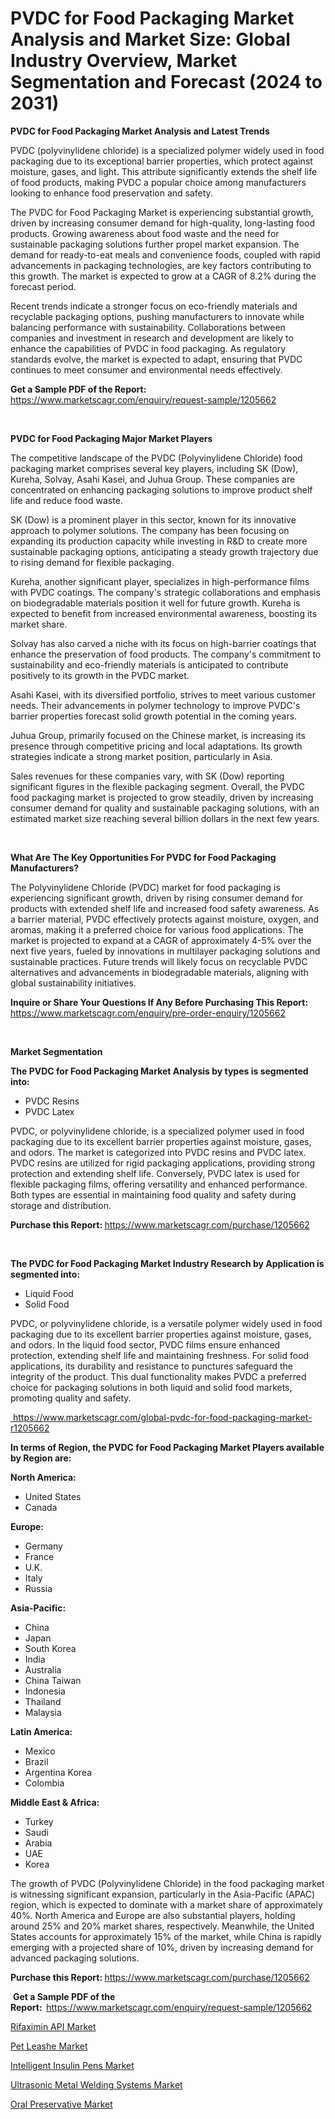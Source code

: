 <p><h1>PVDC for Food Packaging Market Analysis and Market Size: Global Industry Overview, Market Segmentation and Forecast (2024 to 2031)</h1></p><p><strong>PVDC for Food Packaging Market Analysis and Latest Trends</strong></p>
<p><p>PVDC (polyvinylidene chloride) is a specialized polymer widely used in food packaging due to its exceptional barrier properties, which protect against moisture, gases, and light. This attribute significantly extends the shelf life of food products, making PVDC a popular choice among manufacturers looking to enhance food preservation and safety.</p><p>The PVDC for Food Packaging Market is experiencing substantial growth, driven by increasing consumer demand for high-quality, long-lasting food products. Growing awareness about food waste and the need for sustainable packaging solutions further propel market expansion. The demand for ready-to-eat meals and convenience foods, coupled with rapid advancements in packaging technologies, are key factors contributing to this growth. The market is expected to grow at a CAGR of 8.2% during the forecast period.</p><p>Recent trends indicate a stronger focus on eco-friendly materials and recyclable packaging options, pushing manufacturers to innovate while balancing performance with sustainability. Collaborations between companies and investment in research and development are likely to enhance the capabilities of PVDC in food packaging. As regulatory standards evolve, the market is expected to adapt, ensuring that PVDC continues to meet consumer and environmental needs effectively.</p></p>
<p><strong>Get a Sample PDF of the Report:&nbsp;</strong> <a href="https://www.marketscagr.com/enquiry/request-sample/1205662?utm_campaign=1179&utm_medium=2&utm_source=Github&utm_content=ia&utm_term=16102024&utm_id=pvdc-for-food-packaging">https://www.marketscagr.com/enquiry/request-sample/1205662</a></p>
<p>&nbsp;</p>
<p><strong>PVDC for Food Packaging Major Market Players</strong></p>
<p><p>The competitive landscape of the PVDC (Polyvinylidene Chloride) food packaging market comprises several key players, including SK (Dow), Kureha, Solvay, Asahi Kasei, and Juhua Group. These companies are concentrated on enhancing packaging solutions to improve product shelf life and reduce food waste.</p><p>SK (Dow) is a prominent player in this sector, known for its innovative approach to polymer solutions. The company has been focusing on expanding its production capacity while investing in R&D to create more sustainable packaging options, anticipating a steady growth trajectory due to rising demand for flexible packaging.</p><p>Kureha, another significant player, specializes in high-performance films with PVDC coatings. The company's strategic collaborations and emphasis on biodegradable materials position it well for future growth. Kureha is expected to benefit from increased environmental awareness, boosting its market share.</p><p>Solvay has also carved a niche with its focus on high-barrier coatings that enhance the preservation of food products. The company's commitment to sustainability and eco-friendly materials is anticipated to contribute positively to its growth in the PVDC market.</p><p>Asahi Kasei, with its diversified portfolio, strives to meet various customer needs. Their advancements in polymer technology to improve PVDC's barrier properties forecast solid growth potential in the coming years.</p><p>Juhua Group, primarily focused on the Chinese market, is increasing its presence through competitive pricing and local adaptations. Its growth strategies indicate a strong market position, particularly in Asia.</p><p>Sales revenues for these companies vary, with SK (Dow) reporting significant figures in the flexible packaging segment. Overall, the PVDC food packaging market is projected to grow steadily, driven by increasing consumer demand for quality and sustainable packaging solutions, with an estimated market size reaching several billion dollars in the next few years.</p></p>
<p>&nbsp;</p>
<p><strong>What Are The Key Opportunities For PVDC for Food Packaging Manufacturers?</strong></p>
<p><p>The Polyvinylidene Chloride (PVDC) market for food packaging is experiencing significant growth, driven by rising consumer demand for products with extended shelf life and increased food safety awareness. As a barrier material, PVDC effectively protects against moisture, oxygen, and aromas, making it a preferred choice for various food applications. The market is projected to expand at a CAGR of approximately 4-5% over the next five years, fueled by innovations in multilayer packaging solutions and sustainable practices. Future trends will likely focus on recyclable PVDC alternatives and advancements in biodegradable materials, aligning with global sustainability initiatives.</p></p>
<p><strong>Inquire or Share Your Questions If Any Before Purchasing This Report:</strong> <a href="https://www.marketscagr.com/enquiry/pre-order-enquiry/1205662?utm_campaign=1179&utm_medium=2&utm_source=Github&utm_content=ia&utm_term=16102024&utm_id=pvdc-for-food-packaging">https://www.marketscagr.com/enquiry/pre-order-enquiry/1205662</a></p>
<p>&nbsp;</p>
<p><strong>Market Segmentation</strong></p>
<p><strong>The PVDC for Food Packaging Market Analysis by types is segmented into:</strong></p>
<p><ul><li>PVDC Resins</li><li>PVDC Latex</li></ul></p>
<p><p>PVDC, or polyvinylidene chloride, is a specialized polymer used in food packaging due to its excellent barrier properties against moisture, gases, and odors. The market is categorized into PVDC resins and PVDC latex. PVDC resins are utilized for rigid packaging applications, providing strong protection and extending shelf life. Conversely, PVDC latex is used for flexible packaging films, offering versatility and enhanced performance. Both types are essential in maintaining food quality and safety during storage and distribution.</p></p>
<p><strong>Purchase this Report:&nbsp;</strong><a href="https://www.marketscagr.com/purchase/1205662?utm_campaign=1179&utm_medium=2&utm_source=Github&utm_content=ia&utm_term=16102024&utm_id=pvdc-for-food-packaging">https://www.marketscagr.com/purchase/1205662</a></p>
<p>&nbsp;</p>
<p><strong>The PVDC for Food Packaging Market Industry Research by Application is segmented into:</strong></p>
<p><ul><li>Liquid Food</li><li>Solid Food</li></ul></p>
<p><p>PVDC, or polyvinylidene chloride, is a versatile polymer widely used in food packaging due to its excellent barrier properties against moisture, gases, and odors. In the liquid food sector, PVDC films ensure enhanced protection, extending shelf life and maintaining freshness. For solid food applications, its durability and resistance to punctures safeguard the integrity of the product. This dual functionality makes PVDC a preferred choice for packaging solutions in both liquid and solid food markets, promoting quality and safety.</p></p>
<p><a href="https://www.marketscagr.com/global-pvdc-for-food-packaging-market-r1205662?utm_campaign=1179&utm_medium=2&utm_source=Github&utm_content=ia&utm_term=16102024&utm_id=pvdc-for-food-packaging">&nbsp;https://www.marketscagr.com/global-pvdc-for-food-packaging-market-r1205662</a></p>
<p><strong>In terms of Region, the PVDC for Food Packaging Market Players available by Region are:</strong></p>
<p>
    <p> <strong> North America: </strong>
        <ul>
            <li>United States</li>
            <li>Canada</li>
        </ul>
        </p> 
    <p> <strong> Europe: </strong>
        <ul>
            <li>Germany</li>
            <li>France</li>
            <li>U.K.</li>
            <li>Italy</li>
            <li>Russia</li>
        </ul>
        </p> 
    <p> <strong> Asia-Pacific: </strong>
        <ul>
            <li>China</li>
            <li>Japan</li>
            <li>South Korea</li>
            <li>India</li>
            <li>Australia</li>
            <li>China Taiwan</li>
            <li>Indonesia</li>
            <li>Thailand</li>
            <li>Malaysia</li>
        </ul>
        </p> 
    <p> <strong> Latin America: </strong>
        <ul>
            <li>Mexico</li>
            <li>Brazil</li>
            <li>Argentina Korea</li>
            <li>Colombia</li>
        </ul>
        </p> 
    <p> <strong> Middle East & Africa: </strong>
        <ul>
            <li>Turkey</li>
            <li>Saudi</li>
            <li>Arabia</li>
            <li>UAE</li>
            <li>Korea</li>
        </ul>
    </p>
    </p>
<p><p>The growth of PVDC (Polyvinylidene Chloride) in the food packaging market is witnessing significant expansion, particularly in the Asia-Pacific (APAC) region, which is expected to dominate with a market share of approximately 40%. North America and Europe are also substantial players, holding around 25% and 20% market shares, respectively. Meanwhile, the United States accounts for approximately 15% of the market, while China is rapidly emerging with a projected share of 10%, driven by increasing demand for advanced packaging solutions.</p></p>
<p><strong>Purchase this Report: </strong><a href="https://www.marketscagr.com/purchase/1205662?utm_campaign=1179&utm_medium=2&utm_source=Github&utm_content=ia&utm_term=16102024&utm_id=pvdc-for-food-packaging">https://www.marketscagr.com/purchase/1205662</a></p>
<p>&nbsp;<strong>Get a Sample PDF of the Report:&nbsp;&nbsp;</strong><a href="https://www.marketscagr.com/enquiry/request-sample/1205662?utm_campaign=1179&utm_medium=2&utm_source=Github&utm_content=ia&utm_term=16102024&utm_id=pvdc-for-food-packaging">https://www.marketscagr.com/enquiry/request-sample/1205662</a></p>
<p><strong></strong></p>
<p><p><a href="https://github.com/carmelinarqcpk/Market-Research-Report-List-1/blob/main/rifaximin-api-market.md?utm_campaign=1179&utm_medium=2&utm_source=Github&utm_content=ia&utm_term=16102024&utm_id=pvdc-for-food-packaging">Rifaximin API Market</a></p><p><a href="https://www.linkedin.com/pulse/regional-adaptations-global-pet-leashe-market-trends-overview-mojje?trk=public_post_embed_feed-article-content&utm_campaign=1179&utm_medium=2&utm_source=Github&utm_content=ia&utm_term=16102024&utm_id=pvdc-for-food-packaging">Pet Leashe Market</a></p><p><a href="https://www.linkedin.com/pulse/trends-global-intelligent-insulin-pens-market-forecast-analysis-5i1de?trk=public_post_embed_feed-article-content&utm_campaign=1179&utm_medium=2&utm_source=Github&utm_content=ia&utm_term=16102024&utm_id=pvdc-for-food-packaging">Intelligent Insulin Pens Market</a></p><p><a href="https://github.com/tomiculnu/Market-Research-Report-List-1/blob/main/ultrasonic-metal-welding-systems-market.md?utm_campaign=1179&utm_medium=2&utm_source=Github&utm_content=ia&utm_term=16102024&utm_id=pvdc-for-food-packaging">Ultrasonic Metal Welding Systems Market</a></p><p><a href="https://www.linkedin.com/pulse/oral-preservative-market-global-insights-regional-analysis-ovtqe?trk=public_post_embed_feed-article-content&utm_campaign=1179&utm_medium=2&utm_source=Github&utm_content=ia&utm_term=16102024&utm_id=pvdc-for-food-packaging">Oral Preservative Market</a></p></p>